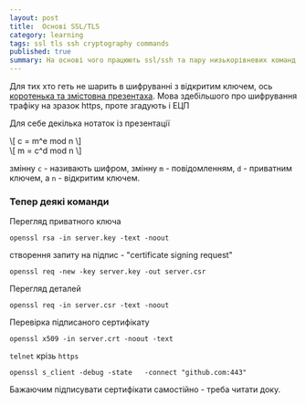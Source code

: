 ```yaml
---
layout: post
title:  Основі SSL/TLS
category: learning
tags: ssl tls ssh cryptography commands
published: true
summary: На основі чого працюють ssl/ssh та пару низькорівневих команд
---
```


Для тих хто геть не шарить в шифруванні з відкритим ключем, ось [коротенька та змістовна презентаха](https://computing.ece.vt.edu/~jkh/Understanding_SSL_TLS.pdf). Мова здебільшого про шифрування трафіку на зразок https, проте згадують і ЕЦП

Для себе декілька нотаток із презентації
<div>\[ c = m^e mod n \]</div>
<div>\[ m = c^d mod n \]</div>

змінну `c` - називають шифром, змінну `m` - повідомленням, `d` - приватним ключем, а `n` - відкритим ключем.

### Тепер деякі команди

Перегляд приватного ключа

```
openssl rsa ­-in server.key -­text -­noout
```

створення запиту на підпис - "certificate signing request"

```
openssl req ­-new ­-key server.key ­-out server.csr
```

Перегляд деталей 

```
openssl req ­-in server.csr ­-text -­noout
```

Перевірка підписаного сертифікату

```
openssl x509 ­-in server.crt ­-noout ­-text
```

`telnet` крізь `https`

```
openssl s_client -debug -state   -connect "github.com:443"  
```

Бажаючим підписувати сертифікати самостійно - треба читати доку.
